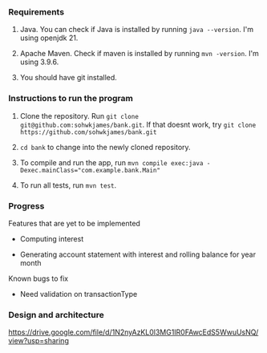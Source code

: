 ### Requirements

1. Java. You can check if Java is installed by running `java --version`. I'm using openjdk 21.

2. Apache Maven. Check if maven is installed by running `mvn -version`. I'm using 3.9.6.

3. You should have git installed.

### Instructions to run the program

1. Clone the repository. Run `git clone git@github.com:sohwkjames/bank.git`. If that doesnt work, try `git clone https://github.com/sohwkjames/bank.git`

2. `cd bank` to change into the newly cloned repository.

3. To compile and run the app, run `mvn compile exec:java -Dexec.mainClass="com.example.bank.Main"`

4. To run all tests, run `mvn test`.

### Progress

Features that are yet to be implemented

- Computing interest

- Generating account statement with interest and rolling balance for year month

Known bugs to fix

- Need validation on transactionType

### Design and architecture

https://drive.google.com/file/d/1N2nyAzKL0l3MG1IR0FAwcEdS5WwuUsNQ/view?usp=sharing
